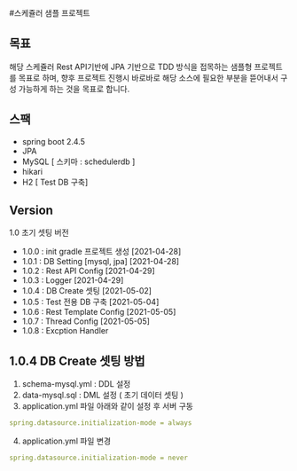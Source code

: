 #스케쥴러 샘플 프로젝트
## 목표
해당 스케쥴러 Rest API기반에 JPA 기반으로 TDD 방식을 접목하는 샘플형 프로젝트를 목표로 하며, 향후 프로젝트 진행시 바로바로 해당 소스에 필요한 부분을 뜯어내서 구성 가능하게 하는 것을 목표로 합니다.

## 스팩
- spring boot 2.4.5
- JPA
- MySQL [ 스키마 : schedulerdb ]
- hikari
- H2 [ Test DB 구축]

## Version
1.0 초기 셋팅 버전
  - 1.0.0 : init gradle 프로젝트 생성 [2021-04-28]
  - 1.0.1 : DB Setting [mysql, jpa] [2021-04-28]
  - 1.0.2 : Rest API Config [2021-04-29]
  - 1.0.3 : Logger [2021-04-29]
  - 1.0.4 : DB Create 셋팅 [2021-05-02]
  - 1.0.5 : Test 전용 DB 구축 [2021-05-04]
  - 1.0.6 : Rest Template Config [2021-05-05]
  - 1.0.7 : Thread Config [2021-05-05]
  - 1.0.8 : Excption Handler

## 1.0.4 DB Create 셋팅 방법
1. schema-mysql.yml : DDL 설정
2. data-mysql.sql   : DML 설정 ( 초기 데이터 셋팅 )
3. application.yml 파일 아래와 같이 설정 후 서버 구동
```yml
spring.datasource.initialization-mode = always
```
4. application.yml 파일 변경
```yml
spring.datasource.initialization-mode = never
```

